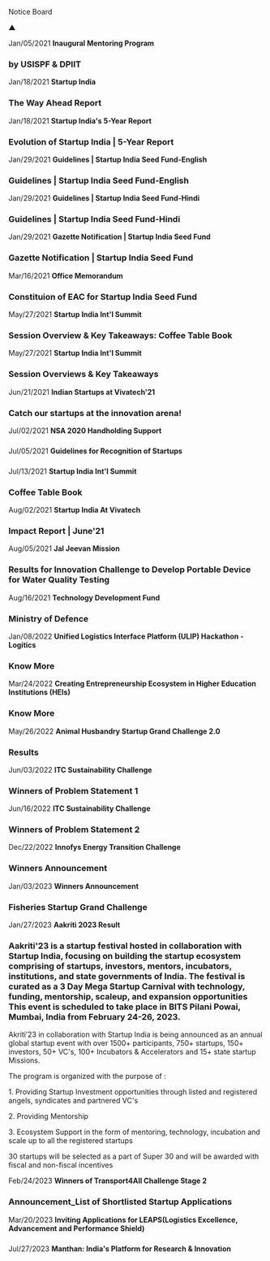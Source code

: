 Notice Board

▲

Jan/05/2021
**Inaugural Mentoring Program**

### by USISPF \& DPIIT

Jan/18/2021
**Startup India**

### The Way Ahead Report

Jan/18/2021
**Startup India's 5\-Year Report**

### Evolution of Startup India \| 5\-Year Report

Jan/29/2021
**Guidelines \| Startup India Seed Fund\-English**

### Guidelines \| Startup India Seed Fund\-English

Jan/29/2021
**Guidelines \| Startup India Seed Fund\-Hindi**

### Guidelines \| Startup India Seed Fund\-Hindi

Jan/29/2021
**Gazette Notification \| Startup India Seed Fund**

### Gazette Notification \| Startup India Seed Fund

Mar/16/2021
**Office Memorandum**

### Constituion of EAC for Startup India Seed Fund

May/27/2021
**Startup India Int'l Summit**

### Session Overview \& Key Takeaways: Coffee Table Book

May/27/2021
**Startup India Int'l Summit**

### Session Overviews \& Key Takeaways

Jun/21/2021
**Indian Startups at Vivatech'21**

### Catch our startups at the innovation arena!

Jul/02/2021
**NSA 2020 Handholding Support**

### 

Jul/05/2021
**Guidelines for Recognition of Startups**

### 

Jul/13/2021
**Startup India Int'l Summit**

### Coffee Table Book

Aug/02/2021
**Startup India At Vivatech** 

### Impact Report \| June'21

Aug/05/2021
**Jal Jeevan Mission**

### Results for Innovation Challenge to Develop Portable Device for Water Quality Testing

Aug/16/2021
**Technology Development Fund**

### Ministry of Defence

Jan/08/2022
**Unified Logistics Interface Platform (ULIP) Hackathon \- Logitics**

### Know More

Mar/24/2022
**Creating Entrepreneurship Ecosystem in Higher Education Institutions (HEIs)**

### Know More

May/26/2022
**Animal Husbandry Startup Grand Challenge 2\.0**

### Results

Jun/03/2022
**ITC Sustainability Challenge**

### Winners of Problem Statement 1

Jun/16/2022
**ITC Sustainability Challenge**

### Winners of Problem Statement 2

Dec/22/2022
**Innofys Energy Transition Challenge**

### Winners Announcement

Jan/03/2023
**Winners Announcement**

### Fisheries Startup Grand Challenge

Jan/27/2023
**Aakriti 2023​​​ Result**

### Aakriti'23 is a startup festival hosted in collaboration with Startup India, focusing on building the startup ecosystem comprising of startups, investors, mentors, incubators, institutions, and state governments of India. The festival is curated as a 3 Day Mega Startup Carnival with technology, funding, mentorship, scaleup, and expansion opportunities This event is scheduled to take place in BITS Pilani Powai, Mumbai, India from February 24\-26, 2023\.

Akriti’23 in collaboration with Startup India is being announced as an annual global startup event with over 1500\+ participants, 750\+ startups, 150\+ investors, 50\+ VC's, 100\+ Incubators \& Accelerators and 15\+ state startup Missions.

The program is organized with the purpose of :

1\. Providing Startup Investment opportunities through listed and registered angels, syndicates and partnered VC's

2\. Providing Mentorship

3\. Ecosystem Support in the form of mentoring, technology, incubation and scale up to all the registered startups

30 startups will be selected as a part of Super 30 and will be awarded with fiscal and non\-fiscal incentives

Feb/24/2023
**Winners of Transport4All Challenge Stage 2**

### Announcement\_List of Shortlisted Startup Applications

Mar/20/2023
**Inviting Applications for LEAPS(Logistics Excellence, Advancement and Performance Shield)**

### 

Jul/27/2023
**Manthan: India's Platform for Research \& Innovation**

###